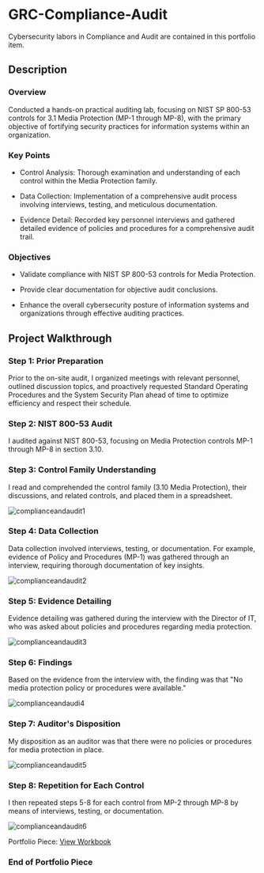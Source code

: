 # GRC-Compliance-Audit
Cybersecurity labors in Compliance and Audit are contained in this portfolio item.

## Description

### Overview

Conducted a hands-on practical auditing lab, focusing on NIST SP 800-53 controls for 3.1 Media Protection (MP-1 through MP-8), with the primary objective of fortifying security practices for information systems within an organization.

### Key Points

+ Control Analysis: Thorough examination and understanding of each control within the Media Protection family.

+ Data Collection: Implementation of a comprehensive audit process involving interviews, testing, and meticulous documentation.

+ Evidence Detail: Recorded key personnel interviews and gathered detailed evidence of policies and procedures for a comprehensive audit trail.

### Objectives

+ Validate compliance with NIST SP 800-53 controls for Media Protection.

+ Provide clear documentation for objective audit conclusions.

+ Enhance the overall cybersecurity posture of information systems and organizations through effective auditing practices.

## Project Walkthrough

### Step 1: Prior Preparation

Prior to the on-site audit, I organized meetings with relevant personnel, outlined discussion topics, and proactively requested Standard Operating Procedures and the System Security Plan ahead of time to optimize efficiency and respect their schedule.

### Step 2: NIST 800-53 Audit

I audited against NIST 800-53, focusing on Media Protection controls MP-1 through MP-8 in section 3.10.

### Step 3: Control Family Understanding

I read and comprehended the control family (3.10 Media Protection), their discussions, and related controls, and placed them in a spreadsheet.

![complianceandaudit1](https://github.com/reachchrisyoung/GRC-Compliance-Audit/assets/104402775/ee410383-1adb-4847-86de-0760869907e1)

### Step 4: Data Collection

Data collection involved interviews, testing, or documentation. For example, evidence of Policy and Procedures (MP-1) was gathered through an interview, requiring thorough documentation of key insights.

![complianceandaudit2](https://github.com/reachchrisyoung/GRC-Compliance-Audit/assets/104402775/a9c505d4-f03e-444e-9389-984d92f5318b)

### Step 5: Evidence Detailing

Evidence detailing was gathered during the interview with the Director of IT, who was asked about policies and procedures regarding media protection.

![complianceandaudit3](https://github.com/reachchrisyoung/GRC-Compliance-Audit/assets/104402775/50e7e23c-6c7e-4d1b-b036-803f7205e51a)

### Step 6: Findings

Based on the evidence from the interview with, the finding was that "No media protection policy or procedures were available."

![complianceandaudi4](https://github.com/reachchrisyoung/GRC-Compliance-Audit/assets/104402775/aeb0c8e7-d8ee-4f76-aff4-aad510d46585)

### Step 7: Auditor's Disposition

My disposition as an auditor was that there were no policies or procedures for media protection in place.

![complianceandaudit5](https://github.com/reachchrisyoung/GRC-Compliance-Audit/assets/104402775/6cfba2f2-588d-40f7-9c4f-a57cad80c1f6)

### Step 8: Repetition for Each Control

I then repeated steps 5-8 for each control from MP-2 through MP-8 by means of interviews, testing, or documentation.

![complianceandaudit6](https://github.com/reachchrisyoung/GRC-Compliance-Audit/assets/104402775/365f0aeb-879b-4844-a5c0-1788b47008e1)

Portfolio Piece: [View Workbook](https://docs.google.com/spreadsheets/d/1jQR1PamUc_pIrJh2ZrTXUHRLDr-6X21qSU-_bdhj4EA/edit?usp=sharing)

### End of Portfolio Piece













